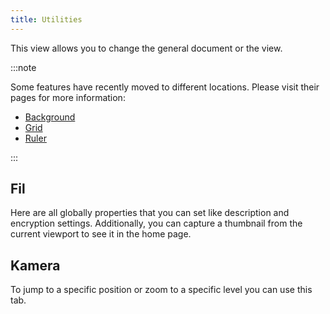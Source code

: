 ```yaml
---
title: Utilities
---
```


This view allows you to change the general document or the view.

:::note

Some features have recently moved to different locations. Please visit their pages for more information:

- [Background](/docs/v2/background)
- [Grid](/docs/v2/tools/grid)
- [Ruler](/docs/v2/tools/ruler)

:::

## Fil

Here are all globally properties that you can set like description and encryption settings.
Additionally, you can capture a thumbnail from the current viewport to see it in the home page.

## Kamera

To jump to a specific position or zoom to a specific level you can use this tab.
